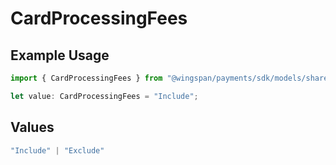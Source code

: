 # CardProcessingFees

## Example Usage

```typescript
import { CardProcessingFees } from "@wingspan/payments/sdk/models/shared";

let value: CardProcessingFees = "Include";
```

## Values

```typescript
"Include" | "Exclude"
```